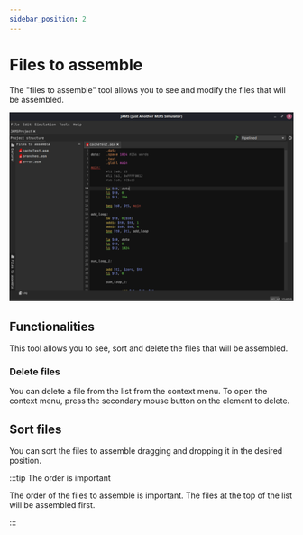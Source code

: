 ```yaml
---
sidebar_position: 2
---
```


# Files to assemble

The "files to assemble" tool allows you to see and modify the files that will be assembled.

![Files to assemble](/img/docs/nodes/filesToAssemble.png)

## Functionalities

This tool allows you to see, sort and delete the files that will be assembled.

### Delete files

You can delete a file from the list from the context menu. To open the context menu, press the secondary mouse button
on the element to delete.

## Sort files

You can sort the files to assemble dragging and dropping it in the desired position.

:::tip The order is important

The order of the files to assemble is important. The files at the top of the list will be assembled first.

:::